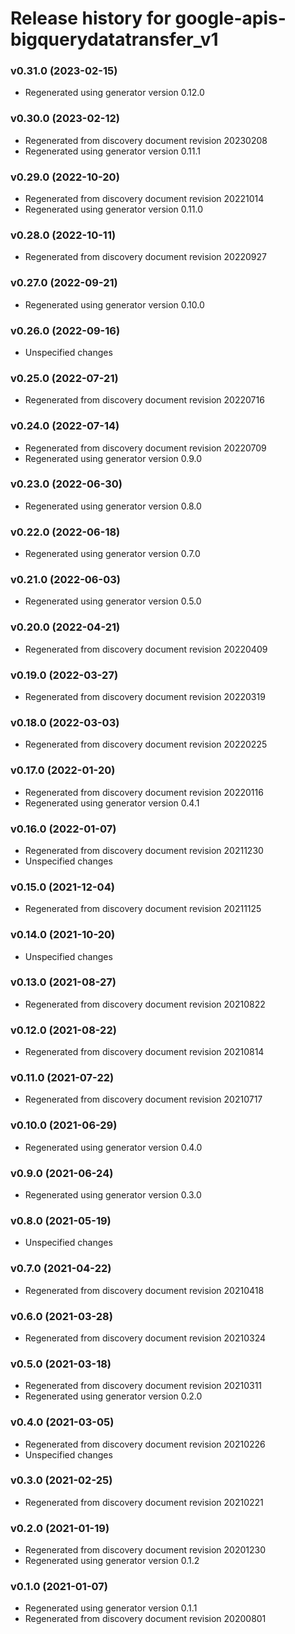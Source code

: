 # Release history for google-apis-bigquerydatatransfer_v1

### v0.31.0 (2023-02-15)

* Regenerated using generator version 0.12.0

### v0.30.0 (2023-02-12)

* Regenerated from discovery document revision 20230208
* Regenerated using generator version 0.11.1

### v0.29.0 (2022-10-20)

* Regenerated from discovery document revision 20221014
* Regenerated using generator version 0.11.0

### v0.28.0 (2022-10-11)

* Regenerated from discovery document revision 20220927

### v0.27.0 (2022-09-21)

* Regenerated using generator version 0.10.0

### v0.26.0 (2022-09-16)

* Unspecified changes

### v0.25.0 (2022-07-21)

* Regenerated from discovery document revision 20220716

### v0.24.0 (2022-07-14)

* Regenerated from discovery document revision 20220709
* Regenerated using generator version 0.9.0

### v0.23.0 (2022-06-30)

* Regenerated using generator version 0.8.0

### v0.22.0 (2022-06-18)

* Regenerated using generator version 0.7.0

### v0.21.0 (2022-06-03)

* Regenerated using generator version 0.5.0

### v0.20.0 (2022-04-21)

* Regenerated from discovery document revision 20220409

### v0.19.0 (2022-03-27)

* Regenerated from discovery document revision 20220319

### v0.18.0 (2022-03-03)

* Regenerated from discovery document revision 20220225

### v0.17.0 (2022-01-20)

* Regenerated from discovery document revision 20220116
* Regenerated using generator version 0.4.1

### v0.16.0 (2022-01-07)

* Regenerated from discovery document revision 20211230
* Unspecified changes

### v0.15.0 (2021-12-04)

* Regenerated from discovery document revision 20211125

### v0.14.0 (2021-10-20)

* Unspecified changes

### v0.13.0 (2021-08-27)

* Regenerated from discovery document revision 20210822

### v0.12.0 (2021-08-22)

* Regenerated from discovery document revision 20210814

### v0.11.0 (2021-07-22)

* Regenerated from discovery document revision 20210717

### v0.10.0 (2021-06-29)

* Regenerated using generator version 0.4.0

### v0.9.0 (2021-06-24)

* Regenerated using generator version 0.3.0

### v0.8.0 (2021-05-19)

* Unspecified changes

### v0.7.0 (2021-04-22)

* Regenerated from discovery document revision 20210418

### v0.6.0 (2021-03-28)

* Regenerated from discovery document revision 20210324

### v0.5.0 (2021-03-18)

* Regenerated from discovery document revision 20210311
* Regenerated using generator version 0.2.0

### v0.4.0 (2021-03-05)

* Regenerated from discovery document revision 20210226
* Unspecified changes

### v0.3.0 (2021-02-25)

* Regenerated from discovery document revision 20210221

### v0.2.0 (2021-01-19)

* Regenerated from discovery document revision 20201230
* Regenerated using generator version 0.1.2

### v0.1.0 (2021-01-07)

* Regenerated using generator version 0.1.1
* Regenerated from discovery document revision 20200801

